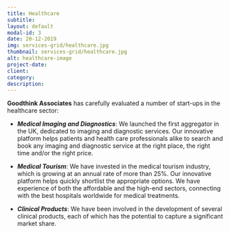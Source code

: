 ```yaml
---
title: Healthcare
subtitle: 
layout: default
modal-id: 3
date: 20-12-2019
img: services-grid/healthcare.jpg
thumbnail: services-grid/healthcare.jpg
alt: healthcare-image
project-date:
client:
category:
description:
---
```

**Goodthink Associates** has carefully evaluated a number of start-ups in the healthcare sector:

-   **_Medical Imaging and Diagnostics_**: We launched the first aggregator in the UK, dedicated to imaging and diagnostic services. Our innovative platform helps patients and health care professionals alike to search and book any imaging and diagnostic service at the right place, the right time and/or the right price.

-   **_Medical Tourism_**: We have invested in the medical tourism industry, which is growing at an annual rate of more than 25%.  Our innovative platform helps quickly shortlist the appropriate options.  We have experience of both the affordable and the high-end sectors, connecting with the best hospitals worldwide for medical treatments.

-   **_Clinical Products_**: We have been involved in the development of several clinical products, each of which has the potential to capture a significant market share.